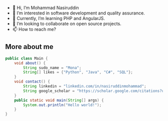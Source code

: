 - 👋 Hi, I’m Mohammad Nasiruddin
- 👀 I’m interested in software development and quality assurance.
- 🌱 Currently, I’m learning PHP and AngularJS.
- 💞️ I’m looking to collaborate on open source projects.
- 📫 How to reach me?

## More about me
```java
public class Main {
    void about() {
        String sudo_name = "Mona";
        String[] likes = {"Python", "Java", "C#", "SQL"};
    }
    void contact() {
        String linkedin = "linkedin.com/in/nasiruddinmohammad";
        String google_scholar = "https://scholar.google.com/citations?user=GjagO0gAAAAJ";
    }
    public static void main(String[] args) {
        System.out.println("Hello world!");
    }
}
```

<!---
m-nasiruddin/m-nasiruddin is a ✨ special ✨ repository because its `README.md` (this file) appears on your GitHub profile.
You can click the Preview link to take a look at your changes.
--->
